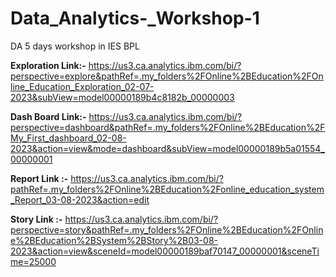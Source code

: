 # Data_Analytics-_Workshop-1
DA 5 days workshop in IES BPL

**Exploration Link:-**
https://us3.ca.analytics.ibm.com/bi/?perspective=explore&pathRef=.my_folders%2FOnline%2BEducation%2FOnline_Education_Exploration_02-07-2023&subView=model00000189b4c8182b_00000003

**Dash Board Link:-**
https://us3.ca.analytics.ibm.com/bi/?perspective=dashboard&pathRef=.my_folders%2FOnline%2BEducation%2FMy_First_dashboard_02-08-2023&action=view&mode=dashboard&subView=model00000189b5a01554_00000001

**Report Link :-**
https://us3.ca.analytics.ibm.com/bi/?pathRef=.my_folders%2FOnline%2BEducation%2Fonline_education_system_Report_03-08-2023&action=edit

**Story Link :-**
https://us3.ca.analytics.ibm.com/bi/?perspective=story&pathRef=.my_folders%2FOnline%2BEducation%2FOnline%2BEducation%2BSystem%2BStory%2B03-08-2023&action=view&sceneId=model00000189baf70147_00000001&sceneTime=25000
